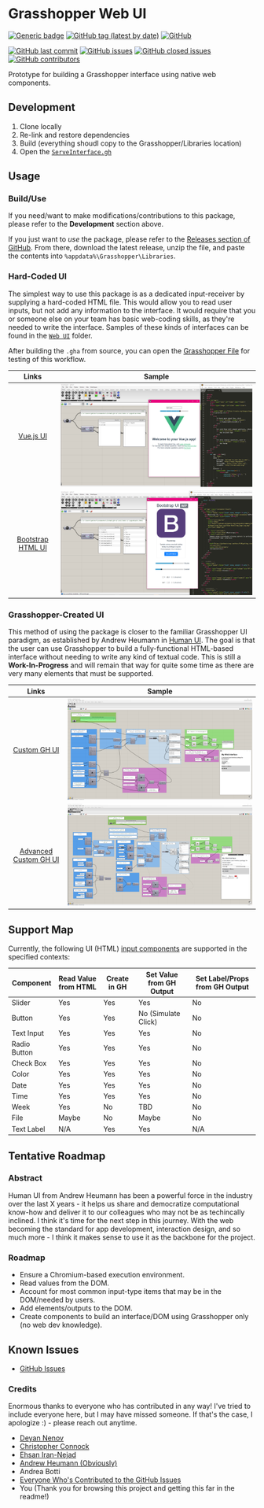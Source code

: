 # Grasshopper Web UI

[![Generic badge](https://img.shields.io/badge/Demo-YouTube-Green.svg)](https://youtu.be/S-c7z2ezoZo)
[![GitHub tag (latest by date)](https://img.shields.io/github/v/tag/mitevpi/gh-web-ui)](https://github.com/mitevpi/gh-web-ui/releases)
[![GitHub](https://img.shields.io/github/license/mitevpi/gh-web-ui)](https://github.com/mitevpi/gh-web-ui/blob/master/LICENSE)


[![GitHub last commit](https://img.shields.io/github/last-commit/mitevpi/gh-web-ui)](https://github.com/mitevpi/gh-web-ui/commits/master)
[![GitHub issues](https://img.shields.io/github/issues/mitevpi/gh-web-ui)](https://github.com/mitevpi/gh-web-ui/issues)
[![GitHub closed issues](https://img.shields.io/github/issues-closed-raw/mitevpi/gh-web-ui)](https://github.com/mitevpi/gh-web-ui/issues?q=is%3Aissue+is%3Aclosed)
[![GitHub contributors](https://img.shields.io/github/contributors/mitevpi/gh-web-ui)](https://github.com/mitevpi/gh-web-ui/graphs/contributors)


Prototype for building a Grasshopper interface using native web components.

## Development

1. Clone locally
2. Re-link and restore dependencies
3. Build (everything shoudl copy to the Grasshopper/Libraries location)
4. Open the [`ServeInterface.gh`](./grasshopper/ServeInterface.gh)

## Usage

### Build/Use

If you need/want to make modifications/contributions to this package, please refer to the **Development** section above.

If you just want to *use* the package, please refer to the [Releases section of GitHub](https://github.com/mitevpi/gh-web-ui/releases).
From there, download the latest release, unzip the file, and paste the contents into `%appdata%\Grasshopper\Libraries`.


### Hard-Coded UI

The simplest way to use this package is as a dedicated input-receiver by supplying a hard-coded HTML file. This would allow you
to read user inputs, but not add any information to the interface. It would require that you or someone else on your team
has basic web-coding skills, as they're needed to write the interface. Samples of these kinds of interfaces can be found in
the [`Web UI`](GHUI/Web%20UI) folder.

After building the `.gha` from source, you can open the [Grasshopper File](grasshopper/ServeInterface.gh) for testing of this workflow.


|                         Links                          |                     Sample                      |
| :----------------------------------------------------: | :---------------------------------------------: |
|        [Vue.js UI](GHUI/Web%20UI/InputVue.html)        |     ![Vue.js UI](assets/images/vue-ui.png)      |
| [Bootstrap HTML UI](GHUI/Web%20UI/InputBootstrap.html) | ![Bootstrap UI](assets/images/bootstrap-ui.png) |


### Grasshopper-Created UI

This method of using the package is closer to the familiar Grasshopper UI paradigm, as established by Andrew Heumann in
[Human UI](https://bitbucket.org/andheum/humanui/src/master/). The goal is that the user can use Grasshopper to build a fully-functional 
HTML-based interface without needing to write any kind of textual code. This is still a **Work-In-Progress** 
and will remain that way for quite some time as there are very many elements that must be supported.

|                               Links                                |                           Sample                           |
| :----------------------------------------------------------------: | :--------------------------------------------------------: |
|       [Custom GH UI](grasshopper/CreateInterfaceComplex.gh)        |   ![Custom GH UI](assets/images/created-ui-complex.png)    |
| [Advanced Custom GH UI](grasshopper/CreateInterfaceMoreComplex.gh) | ![Custom GH UI](assets/images/created-ui-more-complex.png) |


## Support Map

Currently, the following UI (HTML) [input components](https://www.w3schools.com/html/html_form_input_types.asp) are supported in 
the specified contexts:


| Component    | Read Value from HTML | Create in GH | Set Value from GH Output | Set Label/Props from GH Output |
| ------------ | -------------------- | ------------ | ------------------------ | ------------------------------ |
| Slider       | Yes                  | Yes          | Yes                      | No                             |
| Button       | Yes                  | Yes          | No (Simulate Click)      | No                             |
| Text Input   | Yes                  | Yes          | Yes                      | No                             |
| Radio Button | Yes                  | Yes          | Yes                      | No                             |
| Check Box    | Yes                  | Yes          | Yes                      | No                             |
| Color        | Yes                  | Yes          | Yes                      | No                             |
| Date         | Yes                  | Yes          | Yes                      | No                             |
| Time         | Yes                  | Yes          | Yes                      | No                             |
| Week         | Yes                  | No           | TBD                      | No                             |
| File         | Maybe                | No           | Maybe                    | No                             |
| Text Label   | N/A                  | Yes          | Yes                      | N/A                            |



## Tentative Roadmap

### Abstract

Human UI from Andrew Heumann has been a powerful force in the industry over the last X years - it helps us share and democratize
computational know-how and deliver it to our colleagues who may not be as techincally inclined. I think it's
time for the next step in this journey. With the web becoming the standard for app development, interaction design,
and so much more - I think it makes sense to use it as the backbone for the project.

### Roadmap

- Ensure a Chromium-based execution environment.
- Read values from the DOM.
- Account for most common input-type items that may be in the DOM/needed by users.
- Add elements/outputs to the DOM.
- Create components to build an interface/DOM using Grasshopper only (no web dev knowledge).

## Known Issues

- [GitHub Issues](https://github.com/mitevpi/gh-web-ui/issues)

### Credits

Enormous thanks to everyone who has contributed in any way! I've tried to include everyone here, but I may have missed someone.
If that's the case, I apologize :) - please reach out anytime.

- [Deyan Nenov](https://www.linkedin.com/posts/petr-mitev_chromium-rhino-grasshopper-activity-6779450476074205184-J6Ek)
- [Christopher Connock](https://twitter.com/ChrisConnock/status/1374050893742669824)
- [Ehsan Iran-Nejad](https://www.linkedin.com/in/eirannejad/)
- [Andrew Heumann (Obviously)](https://twitter.com/andrewheumann)
- Andrea Botti
- [Everyone Who's Contributed to the GitHub Issues](https://github.com/mitevpi/gh-web-ui/issues)
- You (Thank you for browsing this project and getting this far in the readme!)
